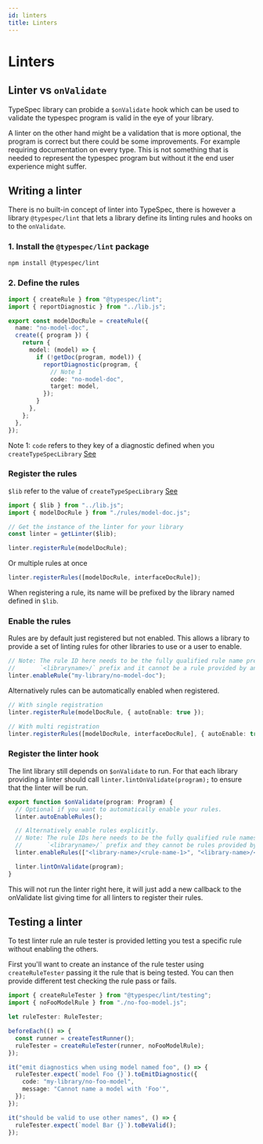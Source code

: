 ```yaml
---
id: linters
title: Linters
---
```


# Linters

## Linter vs `onValidate`

TypeSpec library can probide a `$onValidate` hook which can be used to validate the typespec program is valid in the eye of your library.

A linter on the other hand might be a validation that is more optional, the program is correct but there could be some improvements. For example requiring documentation on every type. This is not something that is needed to represent the typespec program but without it the end user experience might suffer.

## Writing a linter

There is no built-in concept of linter into TypeSpec, there is however a library `@typespec/lint` that lets a library define its linting rules and hooks on to the `onValidate`.

### 1. Install the `@typespec/lint` package

```bash
npm install @typespec/lint
```

### 2. Define the rules

```ts
import { createRule } from "@typespec/lint";
import { reportDiagnostic } from "../lib.js";

export const modelDocRule = createRule({
  name: "no-model-doc",
  create({ program }) {
    return {
      model: (model) => {
        if (!getDoc(program, model)) {
          reportDiagnostic(program, {
            // Note 1
            code: "no-model-doc",
            target: model,
          });
        }
      },
    };
  },
});
```

Note 1: `code` refers to they key of a diagnostic defined when you `createTypeSpecLibrary` [See](./basics.md#4-create-libts)

### Register the rules

<!-- cspell:disable-next-line -->

`$lib` refer to the value of `createTypeSpecLibrary` [See](./basics.md#4-create-libts)

```ts
import { $lib } from "../lib.js";
import { modelDocRule } from "./rules/model-doc.js";

// Get the instance of the linter for your library
const linter = getLinter($lib);

linter.registerRule(modelDocRule);
```

Or multiple rules at once

```ts
linter.registerRules([modelDocRule, interfaceDocRule]);
```

When registering a rule, its name will be prefixed by the library named defined in `$lib`.

### Enable the rules

Rules are by default just registered but not enabled. This allows a library to provide a set of linting rules for other libraries to use or a user to enable.

```ts
// Note: The rule ID here needs to be the fully qualified rule name prefixed with the
//       `<libraryname>/` prefix and it cannot be a rule provided by another library.
linter.enableRule("my-library/no-model-doc");
```

Alternatively rules can be automatically enabled when registered.

```ts
// With single registration
linter.registerRule(modelDocRule, { autoEnable: true });

// With multi registration
linter.registerRules([modelDocRule, interfaceDocRule], { autoEnable: true });
```

### Register the linter hook

The lint library still depends on `$onValidate` to run. For that each library providing a linter should call `linter.lintOnValidate(program);` to ensure that the linter will be run.

```ts
export function $onValidate(program: Program) {
  // Optional if you want to automatically enable your rules.
  linter.autoEnableRules();

  // Alternatively enable rules explicitly.
  // Note: The rule IDs here needs to be the fully qualified rule names with the
  //       `<libraryname>/` prefix and they cannot be rules provided by other libraries.
  linter.enableRules(["<library-name>/<rule-name-1>", "<library-name>/<rule-name-2>]);

  linter.lintOnValidate(program);
}
```

This will not run the linter right here, it will just add a new callback to the onValidate list giving time for all linters to register their rules.

## Testing a linter

To test linter rule an rule tester is provided letting you test a specific rule without enabling the others.

First you'll want to create an instance of the rule tester using `createRuleTester` passing it the rule that is being tested.
You can then provide different test checking the rule pass or fails.

```ts
import { createRuleTester } from "@typespec/lint/testing";
import { noFooModelRule } from "./no-foo-model.js";

let ruleTester: RuleTester;

beforeEach(() => {
  const runner = createTestRunner();
  ruleTester = createRuleTester(runner, noFooModelRule);
});

it("emit diagnostics when using model named foo", () => {
  ruleTester.expect(`model Foo {}`).toEmitDiagnostic({
    code: "my-library/no-foo-model",
    message: "Cannot name a model with 'Foo'",
  });
});

it("should be valid to use other names", () => {
  ruleTester.expect(`model Bar {}`).toBeValid();
});
```
